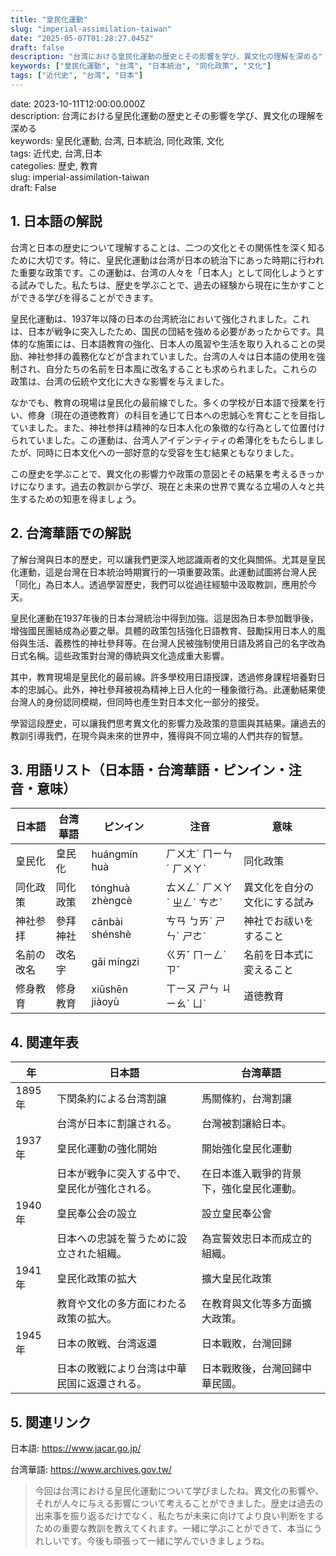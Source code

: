 ```yaml
---
title: "皇民化運動"
slug: "imperial-assimilation-taiwan"
date: "2025-05-07T01:28:27.045Z"
draft: false
description: "台湾における皇民化運動の歴史とその影響を学び、異文化の理解を深める"
keywords: ["皇民化運動", "台湾", "日本統治", "同化政策", "文化"]
tags: ["近代史", "台湾", "日本"]
---
```


date: 2023-10-11T12:00:00.000Z  
description: 台湾における皇民化運動の歴史とその影響を学び、異文化の理解を深める  
keywords: 皇民化運動, 台湾, 日本統治, 同化政策, 文化  
tags: 近代史, 台湾,日本  
categolies: 歴史, 教育  
slug: imperial-assimilation-taiwan  
draft: False  

## 1. 日本語の解説

台湾と日本の歴史について理解することは、二つの文化とその関係性を深く知るために大切です。特に、皇民化運動は台湾が日本の統治下にあった時期に行われた重要な政策です。この運動は、台湾の人々を「日本人」として同化しようとする試みでした。私たちは、歴史を学ぶことで、過去の経験から現在に生かすことができる学びを得ることができます。

皇民化運動は、1937年以降の日本の台湾統治において強化されました。これは、日本が戦争に突入したため、国民の団結を強める必要があったからです。具体的な施策には、日本語教育の強化、日本人の風習や生活を取り入れることの奨励、神社参拝の義務化などが含まれていました。台湾の人々は日本語の使用を強制され、自分たちの名前を日本風に改名することも求められました。これらの政策は、台湾の伝統や文化に大きな影響を与えました。

なかでも、教育の現場は皇民化の最前線でした。多くの学校が日本語で授業を行い、修身（現在の道徳教育）の科目を通じて日本への忠誠心を育むことを目指していました。また、神社参拝は精神的な日本人化の象徴的な行為として位置付けられていました。この運動は、台湾人アイデンティティの希薄化をもたらしましたが、同時に日本文化への一部好意的な受容を生む結果ともなりました。

この歴史を学ぶことで、異文化の影響力や政策の意図とその結果を考えるきっかけになります。過去の教訓から学び、現在と未来の世界で異なる立場の人々と共生するための知恵を得ましょう。

## 2. 台湾華語での解説

了解台灣與日本的歷史，可以讓我們更深入地認識兩者的文化與關係。尤其是皇民化運動，這是台灣在日本統治時期實行的一項重要政策。此運動試圖將台灣人民「同化」為日本人。透過學習歷史，我們可以從過往經驗中汲取教訓，應用於今天。

皇民化運動在1937年後的日本台灣統治中得到加強。這是因為日本參加戰爭後，增強國民團結成為必要之舉。具體的政策包括強化日語教育、鼓勵採用日本人的風俗與生活、義務性的神社參拜等。在台灣人民被強制使用日語及將自己的名字改為日式名稱。這些政策對台灣的傳統與文化造成重大影響。

其中，教育現場是皇民化的最前線。許多學校用日語授課，透過修身課程培養對日本的忠誠心。此外，神社參拜被視為精神上日人化的一種象徵行為。此運動結果使台灣人的身份認同模糊，但同時也產生對日本文化一部分的接受。

學習這段歷史，可以讓我們思考異文化的影響力及政策的意圖與其結果。讓過去的教訓引導我們，在現今與未來的世界中，獲得與不同立場的人們共存的智慧。

## 3. 用語リスト（日本語・台湾華語・ピンイン・注音・意味）

| 日本語      | 台湾華語    | ピンイン         | 注音     | 意味                      |
|-------------|-------------|-----------------|----------|---------------------------|
| 皇民化      | 皇民化      | huángmín huà    | ㄏㄨㄤˊ ㄇㄧㄣˊ ㄏㄨㄚˋ | 同化政策 |
| 同化政策    | 同化政策    | tónghuà zhèngcè | ㄊㄨㄥˊ ㄏㄨㄚˋ ㄓㄥˋ ㄘㄜˋ | 異文化を自分の文化にする試み |
| 神社参拝    | 參拜神社    | cānbài shénshè | ㄘㄢ ㄅㄞˋ ㄕㄣˊ ㄕㄜˋ | 神社でお祓いをすること     |
| 名前の改名  | 改名字      | gǎi míngzi      | ㄍㄞˇ ㄇㄧㄥˊ ㄗˇ  | 名前を日本式に変えること |
| 修身教育    | 修身教育    | xiūshēn jiàoyù  | ㄒㄧㄡ ㄕㄣ ㄐㄧㄠˋ ㄩˋ | 道徳教育 |

## 4. 関連年表

| 年  | 日本語                   | 台湾華語               |
|----|--------------------------|------------------------|
| 1895年 | 下関条約による台湾割譲   | 馬關條約，台灣割讓     |
|      | 台湾が日本に割譲される。   | 台灣被割讓給日本。     |
| 1937年 | 皇民化運動の強化開始     | 開始強化皇民化運動     |
|      | 日本が戦争に突入する中で、皇民化が強化される。 | 在日本進入戰爭的背景下，強化皇民化運動。 |
| 1940年 | 皇民奉公会の設立         | 設立皇民奉公會         |
|      | 日本への忠誠を誓うために設立された組織。 | 為宣誓效忠日本而成立的組織。 |
| 1941年 | 皇民化政策の拡大         | 擴大皇民化政策         |
|      | 教育や文化の多方面にわたる政策の拡大。 | 在教育與文化等多方面擴大政策。 |
| 1945年 | 日本の敗戦、台湾返還     | 日本戰敗，台灣回歸     |
|      | 日本の敗戦により台湾は中華民国に返還される。 | 日本戰敗後，台灣回歸中華民國。 |

## 5. 関連リンク  

日本語: https://www.jacar.go.jp/

台湾華語: https://www.archives.gov.tw/

> 今回は台湾における皇民化運動について学びましたね。異文化の影響や、それが人々に与える影響について考えることができました。歴史は過去の出来事を振り返るだけでなく、私たちが未来に向けてより良い判断をするための重要な教訓を教えてくれます。一緒に学ぶことができて、本当にうれしいです。今後も頑張って一緒に学んでいきましょうね。